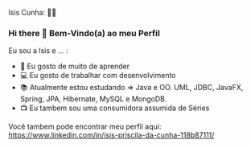 Isis Cunha:  👩‍💻

### Hi there 👋 Bem-Vindo(a) ao meu Perfil

Eu sou a Isis e ... :

<!--
**Cunhaisis/Cunhaisis** is a ✨ _special_ ✨ repository because its `README.md` (this file) appears on your GitHub profile.
-->


- 😬 Eu gosto de muito de aprender
- 💻 Eu gosto de trabalhar com desenvolvimento 
- 📚 Atualmente estou estudando => Java e OO. UML, JDBC, JavaFX, Spring, JPA, Hibernate, MySQL e MongoDB.
- 📺 Eu tambem sou uma consumidora assumida de Séries 

Você tambem pode encontrar meu perfil aqui: https://www.linkedin.com/in/isis-priscila-da-cunha-118b87111/






